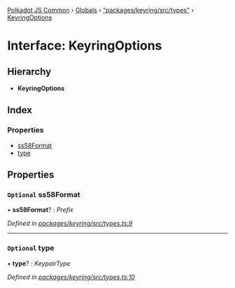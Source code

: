 [Polkadot JS Common](../README.md) › [Globals](../globals.md) › ["packages/keyring/src/types"](../modules/_packages_keyring_src_types_.md) › [KeyringOptions](_packages_keyring_src_types_.keyringoptions.md)

# Interface: KeyringOptions

## Hierarchy

* **KeyringOptions**

## Index

### Properties

* [ss58Format](_packages_keyring_src_types_.keyringoptions.md#optional-ss58format)
* [type](_packages_keyring_src_types_.keyringoptions.md#optional-type)

## Properties

### `Optional` ss58Format

• **ss58Format**? : *Prefix*

*Defined in [packages/keyring/src/types.ts:9](https://github.com/polkadot-js/common/blob/a0251ff6/packages/keyring/src/types.ts#L9)*

___

### `Optional` type

• **type**? : *KeypairType*

*Defined in [packages/keyring/src/types.ts:10](https://github.com/polkadot-js/common/blob/a0251ff6/packages/keyring/src/types.ts#L10)*
